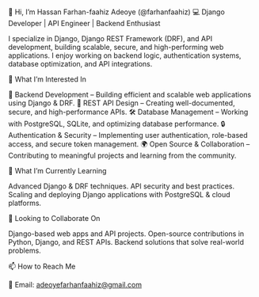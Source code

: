 👋 Hi, I’m Hassan Farhan-faahiz Adeoye (@farhanfaahiz)
💻 Django Developer | API Engineer | Backend Enthusiast

I specialize in Django, Django REST Framework (DRF), and API development, building scalable, secure, and high-performing web applications. I enjoy working on backend logic, authentication systems, database optimization, and API integrations.

👀 What I’m Interested In

🚀 Backend Development – Building efficient and scalable web applications using Django & DRF.
🔗 REST API Design – Creating well-documented, secure, and high-performance APIs.
🛠️ Database Management – Working with PostgreSQL, SQLite, and optimizing database performance.
🔒 Authentication & Security – Implementing user authentication, role-based access, and secure token management.
🌍 Open Source & Collaboration – Contributing to meaningful projects and learning from the community.

🌱 What I’m Currently Learning

Advanced Django & DRF techniques.
API security and best practices.
Scaling and deploying Django applications with PostgreSQL & cloud platforms.

💞️ Looking to Collaborate On

Django-based web apps and API projects.
Open-source contributions in Python, Django, and REST APIs.
Backend solutions that solve real-world problems.

📫 How to Reach Me

📧 Email: adeoyefarhanfaahiz@gmail.com
<!---
farhanfaahiz/farhanfaahiz is a ✨ special ✨ repository because its `README.md` (this file) appears on your GitHub profile.
You can click the Preview link to take a look at your changes.
--->
